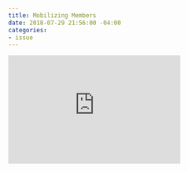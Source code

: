 ```yaml
---
title: Mobilizing Members
date: 2018-07-29 21:56:00 -04:00
categories:
- issue
---
```


<iframe src="https://onedrive.live.com/embed?cid=D21D2B1E88683B0A&amp;resid=D21D2B1E88683B0A%21127&amp;authkey=AB2JplbwiATylJY&amp;em=2&amp;wdAr=1.7777777777777777" width="350px" height="221px" frameborder="0">This is an embedded <a target="_blank" href="https://office.com">Microsoft Office</a> presentation, powered by <a target="_blank" href="https://office.com/webapps">Office Online</a>.</iframe>